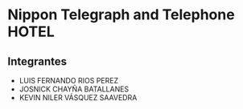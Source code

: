 # Nippon Telegraph and Telephone HOTEL
## Integrantes
- LUIS FERNANDO RIOS PEREZ
- JOSNICK CHAYÑA BATALLANES
- KEVIN NILER VÁSQUEZ SAAVEDRA
